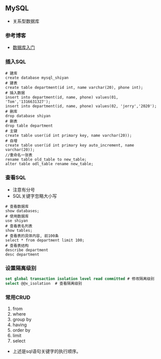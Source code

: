 ## MySQL
- 关系型数据库
### 参考博客
- [数据库入门](https://blog.csdn.net/SYaoJun/article/details/99733053)
### 插入SQL
```shell
# 建库
create database mysql_shiyan
# 建表
create table department(id int, name varchar(20), phone int);
# 插入数据
insert into department(id, name, phone) values(01, 'Tom','1316631327');
insert into department(id, name, phone) values(02, 'jerry','2020');
# 删库
drop database shiyan
# 删表
drop table department
# 主键
create table user(id int primary key, name varchar(20));
# 自增
create table user(id int primary key auto_increment, name varchar(20));
//重命名一张表
rename table old_table to new_table;
alter table odl_table rename new_table;
```
### 查看SQL
- 注意有分号
- SQL关键字忽略大小写
```shell
# 查看数据库
show databases;
# 使用数据库 
use shiyan
# 查看表名列表
show tables;
# 查看表的具体内容, 前100条
select * from department limit 100;
# 查看表结构
describe department
desc department
```
### 设置隔离级别
```sql
set global transaction isolation level read committed # 修改隔离级别
select @@x_isolation  # 查看隔离级别
```
### 常用CRUD
1. from
2. where
3. group by
4. having
5. order by 
6. limit
7. select
- 上述是sql语句关键字的执行顺序。